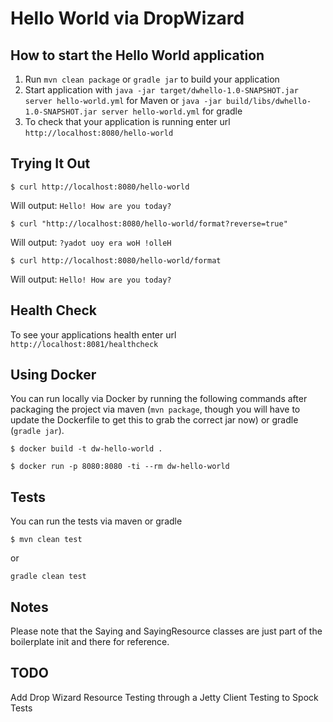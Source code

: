 # Hello World via DropWizard

How to start the Hello World application
---

1. Run `mvn clean package` or `gradle jar` to build your application
1. Start application with `java -jar target/dwhello-1.0-SNAPSHOT.jar server hello-world.yml` for Maven or `java -jar build/libs/dwhello-1.0-SNAPSHOT.jar server hello-world.yml` for gradle
1. To check that your application is running enter url `http://localhost:8080/hello-world`

Trying It Out
---

`$ curl http://localhost:8080/hello-world`

Will output:
`Hello! How are you today?`

`$ curl "http://localhost:8080/hello-world/format?reverse=true"`

Will output:
`?yadot uoy era woH !olleH`

`$ curl http://localhost:8080/hello-world/format`

Will output:
`Hello! How are you today?`

Health Check
---

To see your applications health enter url `http://localhost:8081/healthcheck`

Using Docker
---
You can run locally via Docker by running the following commands after packaging the project via maven (`mvn package`, though you will have to update the Dockerfile to get this to grab the correct jar now) or gradle (`gradle jar`).

`$ docker build -t dw-hello-world .`

`$ docker run -p 8080:8080 -ti --rm dw-hello-world`

Tests
---
You can run the tests via maven or gradle

`$ mvn clean test`

or

`gradle clean test`

Notes
---
Please note that the Saying and SayingResource classes are just part of the boilerplate init and there for reference.

TODO
---
Add Drop Wizard Resource Testing through a Jetty Client Testing to Spock Tests

